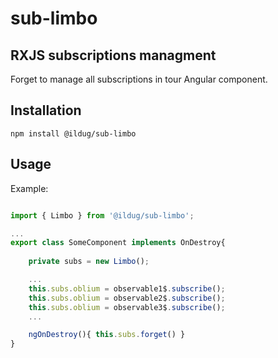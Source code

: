 # sub-limbo

## RXJS subscriptions managment

Forget to manage all subscriptions in tour Angular component.


## Installation

```
npm install @ildug/sub-limbo
```

## Usage

Example:

``` typescript

import { Limbo } from '@ildug/sub-limbo';

...
export class SomeComponent implements OnDestroy{
    
    private subs = new Limbo();

    ...
    this.subs.oblium = observable1$.subscribe();
    this.subs.oblium = observable2$.subscribe();
    this.subs.oblium = observable3$.subscribe();
    ...

    ngOnDestroy(){ this.subs.forget() }
}

```
